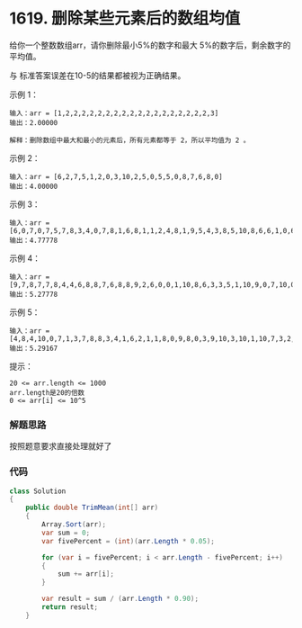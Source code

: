# 1619. 删除某些元素后的数组均值
给你一个整数数组arr，请你删除最小5%的数字和最大 5%的数字后，剩余数字的平均值。

与 标准答案误差在10-5的结果都被视为正确结果。

示例 1：
```
输入：arr = [1,2,2,2,2,2,2,2,2,2,2,2,2,2,2,2,2,2,2,3]
输出：2.00000

解释：删除数组中最大和最小的元素后，所有元素都等于 2，所以平均值为 2 。
```
示例 2：
```
输入：arr = [6,2,7,5,1,2,0,3,10,2,5,0,5,5,0,8,7,6,8,0]
输出：4.00000
```
示例 3：
```
输入：arr = [6,0,7,0,7,5,7,8,3,4,0,7,8,1,6,8,1,1,2,4,8,1,9,5,4,3,8,5,10,8,6,6,1,0,6,10,8,2,3,4]
输出：4.77778
```
示例 4：
```
输入：arr = [9,7,8,7,7,8,4,4,6,8,8,7,6,8,8,9,2,6,0,0,1,10,8,6,3,3,5,1,10,9,0,7,10,0,10,4,1,10,6,9,3,6,0,0,2,7,0,6,7,2,9,7,7,3,0,1,6,1,10,3]
输出：5.27778
```
示例 5：
```
输入：arr = [4,8,4,10,0,7,1,3,7,8,8,3,4,1,6,2,1,1,8,0,9,8,0,3,9,10,3,10,1,10,7,3,2,1,4,9,10,7,6,4,0,8,5,1,2,1,6,2,5,0,7,10,9,10,3,7,10,5,8,5,7,6,7,6,10,9,5,10,5,5,7,2,10,7,7,8,2,0,1,1]
输出：5.29167
```

提示：
```
20 <= arr.length <= 1000
arr.length是20的倍数
0 <= arr[i] <= 10^5
```

### 解题思路
按照题意要求直接处理就好了

### 代码

```csharp
class Solution
{
    public double TrimMean(int[] arr)
    {
        Array.Sort(arr);
        var sum = 0;
        var fivePercent = (int)(arr.Length * 0.05);

        for (var i = fivePercent; i < arr.Length - fivePercent; i++)
        {
            sum += arr[i];
        }

        var result = sum / (arr.Length * 0.90);
        return result;
    }
```